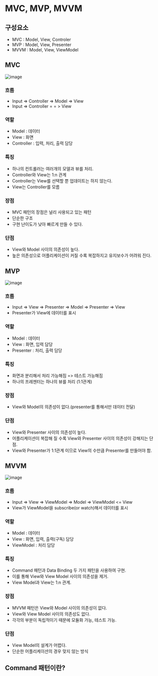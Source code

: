 # MVC, MVP, MVVM
## 구성요소
- MVC : Model, View, Controler
- MVP : Model, View, Presenter
- MVVM : Model, View, ViewModel

## MVC
![image](https://github.com/nowispresent/study/assets/113965342/fcdea181-74d5-4427-b049-03b24d5c20f6)
### 흐름
- Input => Controller => Model => View
- Input => Controller = = > View
### 역할
- Model : 데이터
- View : 화면
- Controller : 입력, 처리, 출력 담당
### 특징
- 하나의 컨트롤러는 여러개의 모델과 뷰를 처리.
- Controller와 View는 1:n 관계
- Controller는 View를 선택할 뿐 업데이트는 하지 않는다.
- View는 Controller를 모름
### 장점
- MVC 패턴의 장점은 널리 사용되고 있는 패턴
- 단순한 구조
- 구현 난이도가 낮아 빠르게 만들 수 있다.
### 단점
- View와 Model 사이의 의존성이 높다.
- 높은 의존성으로 어플리케이션이 커질 수록 복잡하지고 유지보수가 어려워 진다.


## MVP
![image](https://github.com/nowispresent/study/assets/113965342/89e412e4-cd18-41d2-80fe-309f862779ee)
### 흐름
- Input => View => Presenter => Model => Presenter => View
- Presenter가 View에 데이터를 표시
### 역할
- Model : 데이터
- View : 화면, 입력 담당
- Presenter : 처리, 출력 담당
### 특징
- 화면과 분리해서 처리 가능해짐 => 테스트 가능해짐
- 하나의 프레젠터는 하나의 뷰를 처리 (1:1관계)
### 장점
- View와 Model의 의존성이 없다.(presenter를 통해서만 데이터 전달)
### 단점
- View와 Presenter 사이의 의존성이 높다.
- 어플리케이션이 복잡해 질 수록 View와 Presenter 사이의 의존성이 강해지는 단점.
- View와 Presenter가 1:1관계 이므로 View의 수만큼 Presenter를 만들어야 함.

## MVVM
![image](https://github.com/nowispresent/study/assets/113965342/5ee66c45-a8d2-4bf3-96bf-bda7dc9ec2c7)
### 흐름
- Input => View => ViewModel => Model => ViewModel <= View
- View가 ViewModel을 subscribe(or watch)해서 데이터를 표시
### 역할
- Model : 데이터
- View : 화면, 입력, 출력(구독) 담당
- ViewModel : 처리 담당
### 특징
- Command 패턴과 Data Binding 두 가지 패턴을 사용하여 구현.
- 이를 통해 View와 View Model 사이의 의존성을 제거.
- View Model과 View는 1:n 관계.
### 장점
- MVVM 패턴은 View와 Model 사이의 의존성이 없다.
- View와 View Model 사이의 의존성도 없다.
- 각각의 부분이 독립적이기 때문에 모듈화 가능, 테스트 가능.
### 단점
- View Model의 설계가 어렵다.
- 단순한 어플리케이션의 경우 맞지 않는 방식

## Command 패턴이란?
